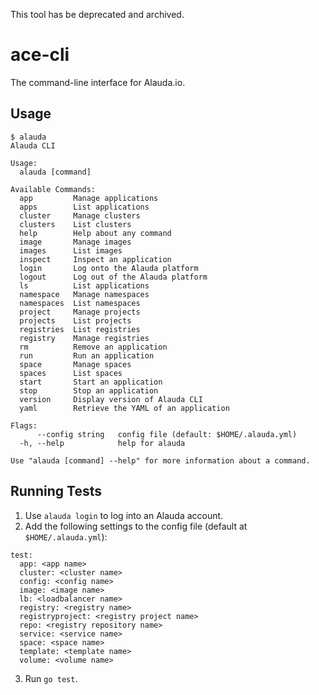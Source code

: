 This tool has be deprecated and archived.

# ace-cli
The command-line interface for Alauda.io.

## Usage
```
$ alauda
Alauda CLI

Usage:
  alauda [command]

Available Commands:
  app         Manage applications
  apps        List applications
  cluster     Manage clusters
  clusters    List clusters
  help        Help about any command
  image       Manage images
  images      List images
  inspect     Inspect an application
  login       Log onto the Alauda platform
  logout      Log out of the Alauda platform
  ls          List applications
  namespace   Manage namespaces
  namespaces  List namespaces
  project     Manage projects
  projects    List projects
  registries  List registries
  registry    Manage registries
  rm          Remove an application
  run         Run an application
  space       Manage spaces
  spaces      List spaces
  start       Start an application
  stop        Stop an application
  version     Display version of Alauda CLI
  yaml        Retrieve the YAML of an application

Flags:
      --config string   config file (default: $HOME/.alauda.yml)
  -h, --help            help for alauda

Use "alauda [command] --help" for more information about a command.
```

## Running Tests
1. Use `alauda login` to log into an Alauda account.
2. Add the following settings to the config file (default at `$HOME/.alauda.yml`):
```
test:
  app: <app name>
  cluster: <cluster name>
  config: <config name>
  image: <image name>
  lb: <loadbalancer name>
  registry: <registry name>
  registryproject: <registry project name>
  repo: <registry repository name>
  service: <service name>
  space: <space name>
  template: <template name>
  volume: <volume name>
```
3. Run `go test`.
